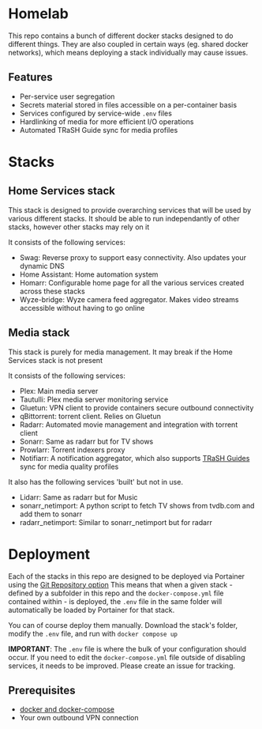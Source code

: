 # Homelab
This repo contains a bunch of different docker stacks designed to do different things. They are also coupled in certain ways (eg. shared docker networks), which means deploying a stack individually may cause issues.


## Features
- Per-service user segregation
- Secrets material stored in files accessible on a per-container basis
- Services configured by service-wide `.env` files
- Hardlinking of media for more efficient I/O operations
- Automated TRaSH Guide sync for media profiles


# Stacks

## Home Services stack
This stack is designed to provide overarching services that will be used by various different stacks.
It should be able to run independantly of other stacks, however other stacks may rely on it

It consists of the following services:
- Swag: Reverse proxy to support easy connectivity. Also updates your dynamic DNS
- Home Assistant: Home automation system
- Homarr: Configurable home page for all the various services created across these stacks
- Wyze-bridge: Wyze camera feed aggregator. Makes video streams accessible without having to go online

## Media stack
This stack is purely for media management. It may break if the Home Services stack is not present

It consists of the following services:
- Plex: Main media server
- Tautulli: Plex media server monitoring service
- Gluetun: VPN client to provide containers secure outbound connectivity
- qBittorrent: torrent client. Relies on Gluetun
- Radarr: Automated movie management and integration with torrent client
- Sonarr: Same as radarr but for TV shows
- Prowlarr: Torrent indexers proxy
- Notifiarr: A notification aggregator, which also supports [TRaSH Guides](https://trash-guides.info/) sync for media quality profiles 

It also has the following services 'built' but not in use.
- Lidarr: Same as radarr but for Music
- sonarr_netimport: A python script to fetch TV shows from tvdb.com and add them to sonarr
- radarr_netimport: Similar to sonarr_netimport but for radarr


# Deployment
Each of the stacks in this repo are designed to be deployed via Portainer using the [Git Repository option](https://docs.portainer.io/user/docker/stacks/add#option-3-git-repository)
This means that when a given stack - defined by a subfolder in this repo and the `docker-compose.yml` file contained within - is deployed, the `.env` file in the same folder will automatically be loaded by Portainer for that stack.

You can of course deploy them manually. Download the stack's folder, modify the `.env` file, and run with `docker compose up`


**IMPORTANT**: The `.env` file is where the bulk of your configuration should occur. 
If you need to edit the `docker-compose.yml` file outside of disabling services, it needs to be improved. Please create an issue for tracking.


## Prerequisites
- [docker and docker-compose](https://docs.docker.com/engine/install/)
- Your own outbound VPN connection
